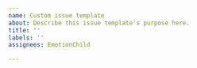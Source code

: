 ```yaml
---
name: Custom issue template
about: Describe this issue template's purpose here.
title: ''
labels: ''
assignees: EmotionChild

---
```



